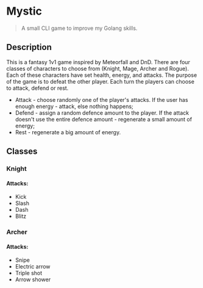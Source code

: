 # Mystic

> A small CLI game to improve my Golang skills.

## Description

This is a fantasy 1v1 game inspired by Meteorfall and DnD.
There are four classes of characters to choose from (Knight, Mage, Archer and Rogue).
Each of these characters have set health, energy, and attacks.
The purpose of the game is to defeat the other player.
Each turn the players can choose to attack, defend or rest.

- Attack - choose randomly one of the player's attacks. If the user has enough energy - attack, else nothing happens;
- Defend - assign a random defence amount to the player. If the attack doesn't use the entire defence amount - regenerate a small amount of energy;
- Rest - regenerate a big amount of energy.

## Classes

### Knight

#### Attacks:

- Kick
- Slash
- Dash
- Blitz

### Archer

#### Attacks:

- Snipe
- Electric arrow
- Triple shot
- Arrow shower

